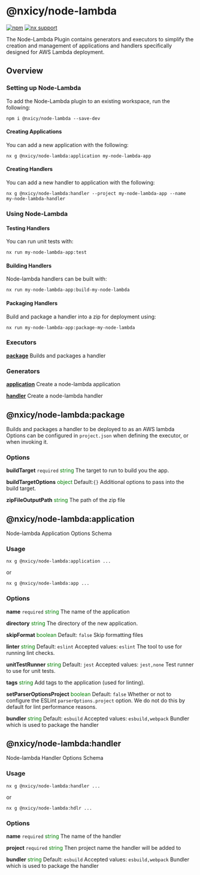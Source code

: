 # @nxicy/node-lambda

[![npm](https://img.shields.io/npm/v/@nxicy%2Fnode-lambda.svg?style=flat)](https://www.npmjs.com/package/@nxicy/node-lambda) [![nx support](https://img.shields.io/badge/nx-%3E=19.4.1-blue?logo=nx)](https://nx.dev)

The Node-Lambda Plugin contains generators and executors to simplify the creation and management of applications and handlers specifically designed for AWS Lambda deployment.


## Overview 
### Setting up Node-Lambda
To add the Node-Lambda plugin to an existing workspace, run the following:

```
npm i @nxicy/node-lambda --save-dev
```

#### Creating Applications

You can add a new application with the following: 

```
nx g @nxicy/node-lambda:application my-node-lambda-app

```
#### Creating Handlers

You can add a new handler to application with the following:

```
nx g @nxicy/node-lambda:handler --project my-node-lambda-app --name my-node-lambda-handler

```

### Using Node-Lambda

#### Testing Handlers
You can run unit tests with:
```
nx run my-node-lambda-app:test
```
#### Building Handlers

Node-lambda handlers can be built with:
```
nx run my-node-lambda-app:build-my-node-lambda 

```

#### Packaging Handlers

Build and package a handler into a zip for deployment using:
```
nx run my-node-lambda-app:package-my-node-lambda 
```

### Executors

[**package**](#@nxicy/node-lambda:package)
Builds and packages a handler 
### Generators

[**application**](#@nxicy/node-lambda:application)
Create a node-lambda application

[**handler**](#@nxicy/node-lambda:handler)
Create a node-lambda handler



## @nxicy/node-lambda:package
Builds and packages a handler to be deployed to as an AWS lambda
Options can be configured in `project.json` when defining the executor, or when invoking it. 


### Options

**buildTarget** `required`
<span style="color:green">string</span>
The target to run to build you the app.

**buildTargetOptions**
<span style="color:green">object</span>
Default:`{}`
Additional options to pass into the build target.

**zipFileOutputPath**
<span style="color:green">string</span>
The path of the zip file

## @nxicy/node-lambda:application
Node-lambda Application Options Schema

### Usage 
```
nx g @nxicy/node-lambda:application ...
```
or
```
nx g @nxicy/node-lambda:app ...
```

### Options

**name** `required`
<span style="color:green">string</span>
The name of the application

**directory**
<span style="color:green">string</span>
The directory of the new application.

**skipFormat**
<span style="color:green">boolean</span>
Default: `false`
Skip formatting files

**linter**
<span style="color:green">string</span>
Default: `eslint`
Accepted values: `eslint`
The tool to use for running lint checks.

**unitTestRunner**
<span style="color:green">string</span>
Default: `jest`
Accepted values: `jest,none`
Test runner to use for unit tests.

**tags**
<span style="color:green">string</span>
Add tags to the application (used for linting).

**setParserOptionsProject**
<span style="color:green">boolean</span>
Default: `false`
Whether or not to configure the ESLint `parserOptions.project` option. We do not do this by default for lint performance reasons.

**bundler**
<span style="color:green">string</span>
Default: `esbuild`
Accepted values: `esbuild,webpack`
Bundler which is used to package the handler


## @nxicy/node-lambda:handler
Node-lambda Handler Options Schema

### Usage 
```
nx g @nxicy/node-lambda:handler ...
```
or
```
nx g @nxicy/node-lambda:hdlr ...
```

### Options
**name** `required`
<span style="color:green">string</span>
The name of the handler

**project** `required`
<span style="color:green">string</span>
Then project name the handler will be added to 

**bundler**
<span style="color:green">string</span>
Default: `esbuild`
Accepted values: `esbuild,webpack`
Bundler which is used to package the handler
